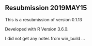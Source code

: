 ## Resubmission 2019MAY15

This is a resubmission of version 0.1.13

Developed with R Version 3.6.0.

I did not get any notes from win_build ...

